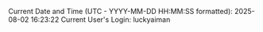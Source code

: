 Current Date and Time (UTC - YYYY-MM-DD HH:MM:SS formatted): 2025-08-02 16:23:22
Current User's Login: luckyaiman
